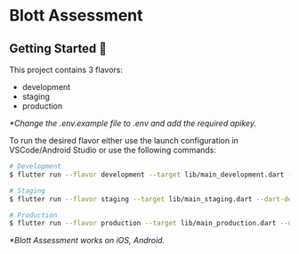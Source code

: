 # Blott Assessment

## Getting Started 🚀

This project contains 3 flavors:

- development
- staging
- production

_\*Change the .env.example file to .env and add the required apikey._

To run the desired flavor either use the launch configuration in VSCode/Android Studio or use the following commands:

```sh
# Development
$ flutter run --flavor development --target lib/main_development.dart --dart-define-from-file .env

# Staging
$ flutter run --flavor staging --target lib/main_staging.dart --dart-define-from-file .env

# Production
$ flutter run --flavor production --target lib/main_production.dart --dart-define-from-file .env
```

_\*Blott Assessment works on iOS, Android._